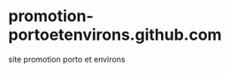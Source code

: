 promotion-portoetenvirons.github.com
====================================

site promotion porto et environs

